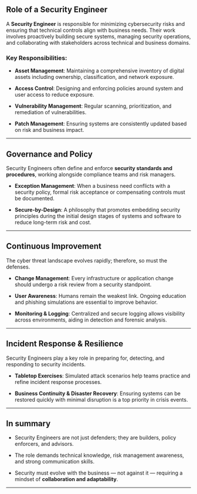 ##  Role of a Security Engineer

A **Security Engineer** is responsible for minimizing cybersecurity risks and ensuring that technical controls align with business needs. Their work involves proactively building secure systems, managing security operations, and collaborating with stakeholders across technical and business domains.

### Key Responsibilities:

- **Asset Management**: Maintaining a comprehensive inventory of digital assets including ownership, classification, and network exposure.
    
- **Access Control**: Designing and enforcing policies around system and user access to reduce exposure.
    
- **Vulnerability Management**: Regular scanning, prioritization, and remediation of vulnerabilities.
    
- **Patch Management**: Ensuring systems are consistently updated based on risk and business impact.
    

---

##  Governance and Policy

Security Engineers often define and enforce **security standards and procedures**, working alongside compliance teams and risk managers.

- **Exception Management**: When a business need conflicts with a security policy, formal risk acceptance or compensating controls must be documented.
    
- **Secure-by-Design**: A philosophy that promotes embedding security principles during the initial design stages of systems and software to reduce long-term risk and cost.
    

---

##  Continuous Improvement

The cyber threat landscape evolves rapidly; therefore, so must the defenses.

- **Change Management**: Every infrastructure or application change should undergo a risk review from a security standpoint.
    
- **User Awareness**: Humans remain the weakest link. Ongoing education and phishing simulations are essential to improve behavior.
    
- **Monitoring & Logging**: Centralized and secure logging allows visibility across environments, aiding in detection and forensic analysis.
    

---

##  Incident Response & Resilience

Security Engineers play a key role in preparing for, detecting, and responding to security incidents.

- **Tabletop Exercises**: Simulated attack scenarios help teams practice and refine incident response processes.
    
- **Business Continuity & Disaster Recovery**: Ensuring systems can be restored quickly with minimal disruption is a top priority in crisis events.
    

---

##  In summary

- Security Engineers are not just defenders; they are builders, policy enforcers, and advisors.
    
- The role demands technical knowledge, risk management awareness, and strong communication skills.
    
- Security must evolve with the business — not against it — requiring a mindset of **collaboration and adaptability**.

---

